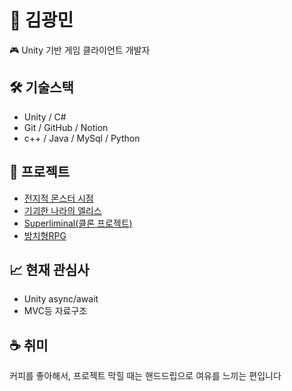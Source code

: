 # 👋 김광민
🎮 Unity 기반 게임 클라이언트 개발자

## 🛠 기술스택
- Unity / C#
- Git / GitHub / Notion
- c++ / Java / MySql / Python 

## 📂 프로젝트
- [전지적 몬스터 시점](https://github.com/WingRider2/CodeLike)
- [기괴한 나라의 엘리스](https://github.com/WingRider2/WonderLand_Clone)
- [Superliminal(클론 프로젝트)](https://github.com/WingRider2/SpartaDungeon)
- [방치형RPG](https://github.com/WingRider2/Unity_Hard)
## 📈 현재 관심사
- Unity async/await
- MVC등 자료구조

## ☕ 취미
커피를 좋아해서, 프로젝트 막힐 때는 핸드드립으로 여유를 느끼는 편입니다

